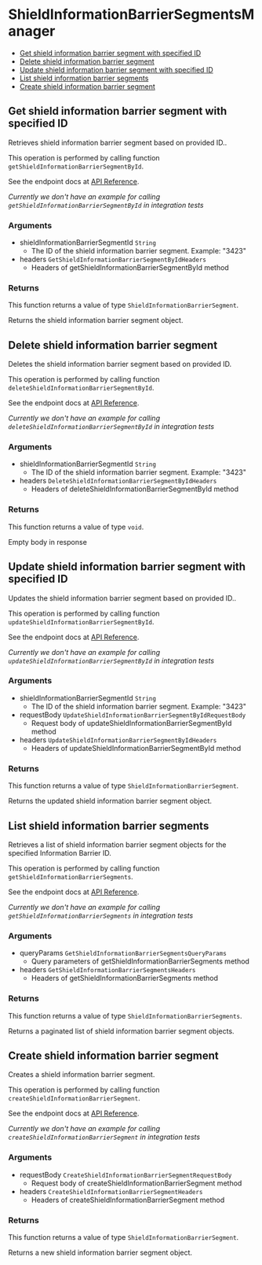# ShieldInformationBarrierSegmentsManager


- [Get shield information barrier segment with specified ID](#get-shield-information-barrier-segment-with-specified-id)
- [Delete shield information barrier segment](#delete-shield-information-barrier-segment)
- [Update shield information barrier segment with specified ID](#update-shield-information-barrier-segment-with-specified-id)
- [List shield information barrier segments](#list-shield-information-barrier-segments)
- [Create shield information barrier segment](#create-shield-information-barrier-segment)

## Get shield information barrier segment with specified ID

Retrieves shield information barrier segment based on provided ID..

This operation is performed by calling function `getShieldInformationBarrierSegmentById`.

See the endpoint docs at
[API Reference](https://developer.box.com/reference/get-shield-information-barrier-segments-id/).

*Currently we don't have an example for calling `getShieldInformationBarrierSegmentById` in integration tests*

### Arguments

- shieldInformationBarrierSegmentId `String`
  - The ID of the shield information barrier segment. Example: "3423"
- headers `GetShieldInformationBarrierSegmentByIdHeaders`
  - Headers of getShieldInformationBarrierSegmentById method


### Returns

This function returns a value of type `ShieldInformationBarrierSegment`.

Returns the shield information barrier segment object.


## Delete shield information barrier segment

Deletes the shield information barrier segment
based on provided ID.

This operation is performed by calling function `deleteShieldInformationBarrierSegmentById`.

See the endpoint docs at
[API Reference](https://developer.box.com/reference/delete-shield-information-barrier-segments-id/).

*Currently we don't have an example for calling `deleteShieldInformationBarrierSegmentById` in integration tests*

### Arguments

- shieldInformationBarrierSegmentId `String`
  - The ID of the shield information barrier segment. Example: "3423"
- headers `DeleteShieldInformationBarrierSegmentByIdHeaders`
  - Headers of deleteShieldInformationBarrierSegmentById method


### Returns

This function returns a value of type `void`.

Empty body in response


## Update shield information barrier segment with specified ID

Updates the shield information barrier segment based on provided ID..

This operation is performed by calling function `updateShieldInformationBarrierSegmentById`.

See the endpoint docs at
[API Reference](https://developer.box.com/reference/put-shield-information-barrier-segments-id/).

*Currently we don't have an example for calling `updateShieldInformationBarrierSegmentById` in integration tests*

### Arguments

- shieldInformationBarrierSegmentId `String`
  - The ID of the shield information barrier segment. Example: "3423"
- requestBody `UpdateShieldInformationBarrierSegmentByIdRequestBody`
  - Request body of updateShieldInformationBarrierSegmentById method
- headers `UpdateShieldInformationBarrierSegmentByIdHeaders`
  - Headers of updateShieldInformationBarrierSegmentById method


### Returns

This function returns a value of type `ShieldInformationBarrierSegment`.

Returns the updated shield information barrier segment object.


## List shield information barrier segments

Retrieves a list of shield information barrier segment objects
for the specified Information Barrier ID.

This operation is performed by calling function `getShieldInformationBarrierSegments`.

See the endpoint docs at
[API Reference](https://developer.box.com/reference/get-shield-information-barrier-segments/).

*Currently we don't have an example for calling `getShieldInformationBarrierSegments` in integration tests*

### Arguments

- queryParams `GetShieldInformationBarrierSegmentsQueryParams`
  - Query parameters of getShieldInformationBarrierSegments method
- headers `GetShieldInformationBarrierSegmentsHeaders`
  - Headers of getShieldInformationBarrierSegments method


### Returns

This function returns a value of type `ShieldInformationBarrierSegments`.

Returns a paginated list of shield information barrier segment objects.


## Create shield information barrier segment

Creates a shield information barrier segment.

This operation is performed by calling function `createShieldInformationBarrierSegment`.

See the endpoint docs at
[API Reference](https://developer.box.com/reference/post-shield-information-barrier-segments/).

*Currently we don't have an example for calling `createShieldInformationBarrierSegment` in integration tests*

### Arguments

- requestBody `CreateShieldInformationBarrierSegmentRequestBody`
  - Request body of createShieldInformationBarrierSegment method
- headers `CreateShieldInformationBarrierSegmentHeaders`
  - Headers of createShieldInformationBarrierSegment method


### Returns

This function returns a value of type `ShieldInformationBarrierSegment`.

Returns a new shield information barrier segment object.


